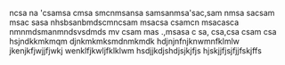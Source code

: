 ncsa na 
'csamsa cmsa
smcnmsansa
samsanmsa'sac,sam
nmsa
sacsam msac
sasa
nhsbsanbmdscmncsam msacsa
csamcn msacasca
nmnmdsmanmndsvsdmds mv
csam mas .,msasa
c sa, csa,csa
csam csa
hsjndkkmkmqm
djnkmkmksmdnmkmdk
hdjnjnfnjknwmnfklmlw
jkenjkfjwjjfjwkj
wenklfjkwljfklklwm
hsdjjkdjshdjsjkjfjs
hjskjjfjsjfjjfskjffs
